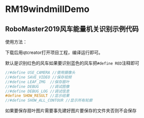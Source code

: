 # RM19windmillDemo
## RoboMaster2019风车能量机关识别示例代码

使用方法：

下载后用qtcreator打开项目工程，编译运行即可。

默认是识别红色的风车如果要识别蓝色的风车把`#define RED`注释即可

```cpp
//#define USE_CAMERA //使用摄像头
//#define SAVE_VIDEO //保存视频
//#define LEAF_IMG  //保存扇叶
//#define DEBUG     //调试图像
//#define DEBUG_LOG //调试信息
#define SHOW_RESULT //显示结果
//#define SHOW_ALL_CONTOUR //显示所有轮廓
```

如果要保存扇叶图片需要事先建好图片要保存的文件夹否则不会保存